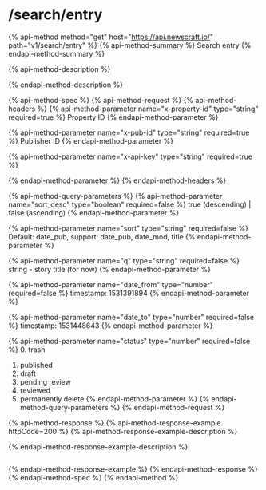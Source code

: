 # /search/entry

{% api-method method="get" host="https://api.newscraft.io/" path="v1/search/entry" %}
{% api-method-summary %}
Search entry
{% endapi-method-summary %}

{% api-method-description %}

{% endapi-method-description %}

{% api-method-spec %}
{% api-method-request %}
{% api-method-headers %}
{% api-method-parameter name="x-property-id" type="string" required=true %}
Property ID
{% endapi-method-parameter %}

{% api-method-parameter name="x-pub-id" type="string" required=true %}
Publisher ID
{% endapi-method-parameter %}

{% api-method-parameter name="x-api-key" type="string" required=true %}

{% endapi-method-parameter %}
{% endapi-method-headers %}

{% api-method-query-parameters %}
{% api-method-parameter name="sort\_desc" type="boolean" required=false %}
true \(descending\) \| false \(ascending\)
{% endapi-method-parameter %}

{% api-method-parameter name="sort" type="string" required=false %}
Default: date\_pub, support: date\_pub, date\_mod, title
{% endapi-method-parameter %}

{% api-method-parameter name="q" type="string" required=false %}
string - story title \(for now\)
{% endapi-method-parameter %}

{% api-method-parameter name="date\_from" type="number" required=false %}
timestamp: 1531391894
{% endapi-method-parameter %}

{% api-method-parameter name="date\_to" type="number" required=false %}
timestamp: 1531448643
{% endapi-method-parameter %}

{% api-method-parameter name="status" type="number" required=false %}
0. trash  
1. published  
2. draft  
3. pending review  
4. reviewed  
5. permanently delete
{% endapi-method-parameter %}
{% endapi-method-query-parameters %}
{% endapi-method-request %}

{% api-method-response %}
{% api-method-response-example httpCode=200 %}
{% api-method-response-example-description %}

{% endapi-method-response-example-description %}

```

```
{% endapi-method-response-example %}
{% endapi-method-response %}
{% endapi-method-spec %}
{% endapi-method %}

